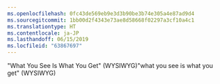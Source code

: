```yaml
---
ms.openlocfilehash: 0fc43de569eb9e3d3b90be3b74e305a4e87ad9d4
ms.sourcegitcommit: 1bb00d2f4343e73ae8d58668f02297a3cf10a4c1
ms.translationtype: HT
ms.contentlocale: ja-JP
ms.lasthandoff: 06/15/2019
ms.locfileid: "63867697"
---
```

<span data-ttu-id="ae495-101">"What You See Is What You Get" (WYSIWYG)</span><span class="sxs-lookup"><span data-stu-id="ae495-101">"what you see is what you get" (WYSIWYG)</span></span>